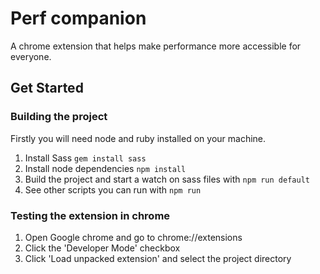 # Perf companion

A chrome extension that helps make performance more accessible for everyone.

## Get Started

### Building the project

Firstly you will need node and ruby installed on your machine.

1. Install Sass `gem install sass`
2. Install node dependencies `npm install`
3. Build the project and start a watch on sass files with `npm run default`
4. See other scripts you can run with `npm run`

### Testing the extension in chrome
1. Open Google chrome and go to chrome://extensions
2. Click the 'Developer Mode' checkbox
3. Click 'Load unpacked extension' and select the project directory
